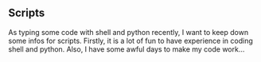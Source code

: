 ## Scripts
As typing some code with shell and python recently, I want to keep down some infos for scripts. 
Firstly, it is a lot of fun to have experience in coding shell and python.
Also, I have some awful days to make my code work...

